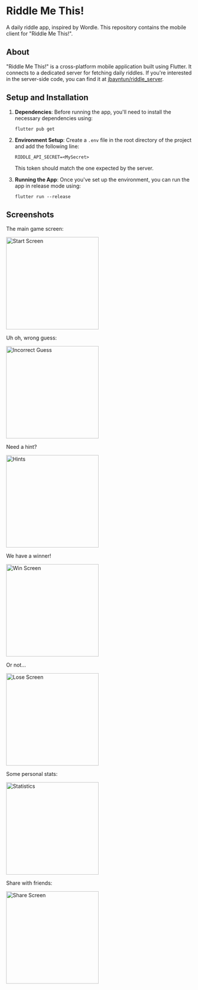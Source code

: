 # Riddle Me This!

A daily riddle app, inspired by Wordle. This repository contains the mobile client for "Riddle Me This!".

## About

"Riddle Me This!" is a cross-platform mobile application built using Flutter. It connects to a dedicated server for fetching daily riddles. If you're interested in the server-side code, you can find it at [jbayntun/riddle_server](https://github.com/jbayntun/riddle_server).

## Setup and Installation

1. **Dependencies**: Before running the app, you'll need to install the necessary dependencies using:
    ```
    flutter pub get
    ```

2. **Environment Setup**: Create a `.env` file in the root directory of the project and add the following line:
    ```
    RIDDLE_API_SECRET=<MySecret>
    ```
    This token should match the one expected by the server.

3. **Running the App**: Once you've set up the environment, you can run the app in release mode using:
    ```
    flutter run --release
    ```

## Screenshots


The main game screen:

<img src="screenshots/main.jpeg" alt="Start Screen" width="250"/>

Uh oh, wrong guess:

<img src="screenshots/incorrect_guess.jpeg" alt="Incorrect Guess" width="250"/>

Need a hint?

<img src="screenshots/hints.jpeg" alt="Hints" width="250"/>

We have a winner!

<img src="screenshots/win.jpeg" alt="Win Screen" width="250"/>

Or not...

<img src="screenshots/lose.jpeg" alt="Lose Screen" width="250"/>

Some personal stats:

<img src="screenshots/statistics.jpeg" alt="Statistics" width="250"/>

Share with friends: 

<img src="screenshots/share.jpeg" alt="Share Screen" width="250"/>


